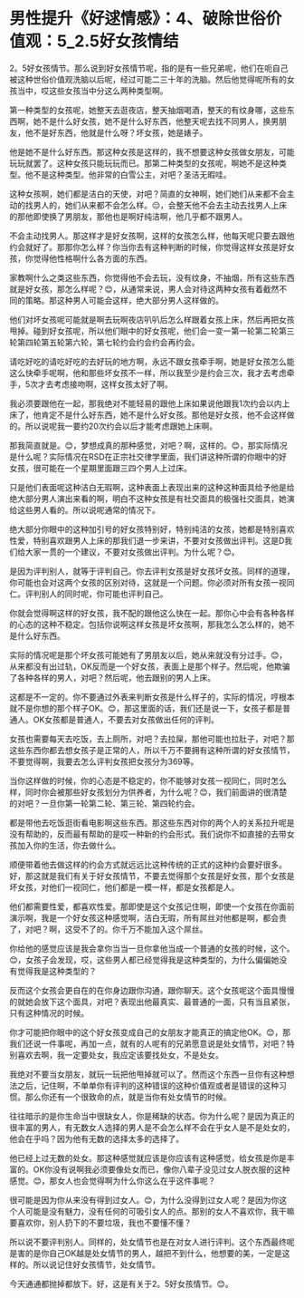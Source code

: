 # 男性提升《好逑情感》：4、破除世俗价值观：5_2.5好女孩情结

2。5好女孩情节。那么说到好女孩情节呢，指的是有一些兄弟呢，他们在呃自己被这种世俗价值观洗脑以后呢，经过可能二三十年的洗脑。然后他觉得呢所有的女孩当中，哎这些女孩当中分这么两种类型啊。

第一种类型的女孩呢，她整天去逛夜店，整天抽烟喝酒，整天的有纹身哪，这些东西啊，她不是什么好女孩，她不是什么好东西，他整天呢去找不同男人，换男朋友，他不是好东西，他就是什么呀？坏女孩，她是婊子。

他是她不是什么好东西。那这种女孩是这样的，我不想要这种女孩做女朋友，可能玩玩就罢了。这种女孩只能玩玩而已。那第二种类型的女孩呢，啊她不是这种类型。他不是这种类型。他非常的白雪公主，对吧？圣洁无暇哇。

这种女孩啊，她们都是洁白的天使，对吧？简直的女神啊，她们她们从来都不会主动的找男人的，她们从来都不会怎么样。😔，会整天他不会去主动去找男人上床的那他即使换了男朋友，那他也是啊好纯洁啊，他几乎都不跟男人。

不会主动找男人。那这样才是好女孩啊，这样的女孩怎么样，他每天呢只要去跟他约会就好了。那那你怎么样？你当你去有这种判断的时候，你觉得这样女孩是好女孩，你觉得他性格啊什么各方面的东西。

家教啊什么之类这些东西，你觉得他不会去玩，没有纹身，不抽烟，所有这些东西就是好女孩，那怎么样呢？😊，从通常来说，男人会对待这两种女孩有着截然不同的策略。那这种男人可能会这样，绝大部分男人这样做的。

他们对坏女孩呢可能就是啊去玩啊夜店叭叭后怎么样跟着女孩上床，然后再把女孩甩掉。碰到好女孩呢，所以他们眼中的好女孩呢，他们会一变一第一轮第二轮第三轮第四轮第五轮第六轮，第七轮约会约会约会再约会。

请吃好吃的请吃好吃的去好玩的地方啊，永远不跟女孩牵手啊，她是好女孩怎么能这么快牵手呢啊，他和那些坏女孩不一样，所以我至少是约会三次，我才去考虑牵手，5次才去考虑接吻啊，这样女孩太好了啊。

我必须要跟他在一起，那我绝对不能轻易的跟他上床如果说他跟我1次约会以内上床了，他肯定不是什么好东西，她不是什么好女孩。那他是好女孩，他不会这样做的。所以说呢我一要约20次约会以后才能考虑跟她上床啊。

那我简直就是。😊，梦想成真的那种感觉，对吧？啊，这样的。😊，那实际情况是什么呢？实际情况在RSD在正宗社交律学里面，我们讲这种所谓的你眼中的好女孩，很可能在一个星期里面跟三四个男人上过床。

只是他们表面呢这种洁白无瑕啊，这种表面上表现出来的这种这种面具给予他是给绝大部分男人演出来看的啊，明白不这种女孩是有社交面具的极强社交面具，她演给这些男人看的。所以说呢通常的情况下。

绝大部分你眼中的这种加引号的好女孩特别好，特别纯洁的女孩，她都是特别喜欢性爱，特别喜欢跟男人上床的那我们退一步来讲，不要对女孩做出评判。这是D我们给大家一贯的一个建议，不要对女孩做出评判。为什么呢？😊。

是因为评判别人，就等于评判自己。你去评判女孩是好女孩坏女孩。同样的道理，你可能也会对这两个女孩的区别对待，这就是一个问题。你必须对所有女孩一视同仁。评判别人的同时呢，你可能也评判自己。

你就会觉得啊这样的好女孩，我不配的跟他这么快在一起。那你心中会有各种各样的心态的这种不稳定。包括你说啊这样女孩是坏女孩啊，那我怎么怎么样的，她不是什么好东西。

实际的情况呢是那个坏女孩可能她有了男朋友以后，她从来就没有分过手。😊，从来都没有出过轨，OK反而是一个好女孩，表面上是那个样子。然后呢，他欺骗了各种各样的男人，对吧？然后呢，他去跟别的男人上床。

这都是不一定的。你不要通过外表来判断女孩是什么样子的，实际的情况，哼根本就不是你想的那个样子OK。😊，那这里面的话，我们还是说一下，女孩子都是普通人。OK女孩都是普通人，不要去对女孩做出任何的评判。

女孩也需要每天去吃饭，去上厕所，对吧？去拉屎，那他可能也拉肚子，对吧？那这些东西你都去想女孩子是正常的人，所以千万不要拥有这种所谓的好女孩情节，不要觉得啊，我要去怎么评判女孩把女孩分为369等。

当你这样做的时候，你的心态是不稳定的，你不能够对女孩一视同仁，同时怎么样，同时你会被那些好女孩划分为供养者，为什么呢？😊，我们前面讲的很清楚的对吧？一旦你第一轮第二轮、第三轮、第四轮约会。

都是带他去吃饭逛街看电影啊这些东西。那这些东西对你的两个人的关系拉升呢是没有帮助的，反而最有帮助的是哎一种新的约会形式。我们说你不如直接的去带女孩加入你的生活，你去做什么。

顺便带着他去做这样的约会方式就远远比这种传统的正式的这种约会要好很多。好，那这就是我们有关于好女孩情节，不要去觉得那个女孩是好女孩，那个女孩是坏女孩，对他们一视同仁，他们都是一模一样，都是女孩都是人。

他们都需要性爱，都喜欢性爱。那即使是这个女孩记住啊，即使一个女孩在你面前演示啊，我是一个好女孩这种感觉啊，洁白无瑕，所有屌丝对他都是啊，都会贵了，对吧？啊，这受不了的。你千万不能加入这个屌丝。

你给他的感觉应该是我会拿你当当一旦你拿他当成一个普通的女孩的时候，这个。😊，女孩子会发现，哎，这些男人都已经觉得我是这种类型的，为什么偏偏她没有觉得我是这种类型的？

反而这个女孩会更自在的在你身边跟你沟通，跟你聊天。这个女孩呢这个面具慢慢的就她会放下这个面具，对吧？表现出他最真实、最普通的一面，只有当且紧张，只有这种情况的时候。

你才可能把你眼中的这个好女孩变成自己的女朋友才能真正的搞定他OK。😊，那我们还说一件事呢，再加一点，就有的人呢有的兄弟愿意说是处女情节，对吧？特别喜欢去啊，我一定要处女，我应定该要找处女，不是处女。

我绝对不要当女朋友，就玩一玩把他甩掉就可以了。然而这个东西一旦你有这种想法之后，记住啊，不单单你有评判的这种错误的这种价值观或者是错误的这种习惯。那么你还有一个很致命的点，就是当你有处女情节的时候。

往往暗示的是你生命当中很缺女人，你是稀缺的状态。你为什么呢？是因为真正的很丰富的男人，有无数女人选择的男人是不会怎么样不会在乎女人是不是处女的，他会在乎吗？因为他有无数的选择太多的选择了。

他已经上过无数的处女。那这种感觉就应该是你应该有这种感觉，给女孩是你是丰富的。OK你没有说啊我必须要像处女而已，像你八辈子没见过女人脱衣服的这种感觉。😊，那女人也会觉得啊为什么你这么在乎这件事呢？

很可能是因为你从来没有得到过女人。😊，为什么没得到过女人呢？是因为你这个人可能是没有魅力，没有任何的可吸引女人的点。那别的女人不喜欢你，我干嘛要喜欢你，别人扔下的不要垃圾，我也不要懂不懂？

所以说不要评判别人。同样的，处女情节也是在对女人进行评判。这个东西最终呢是害的是你自己OK越是处女情节的男人，越把不到什么，他想要的美，一定是这样的。所以说记住好女孩情节，处女情节。

今天通通都抛掉都放下。好，这是有关于2。5好女孩情节。😊。